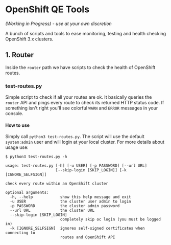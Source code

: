 # OpenShift QE Tools

_(Working in Progress) - use at your own discretion_

A bunch of scripts and tools to ease monitoring, testing and health checking OpenShift 3.x clusters.

## 1. Router

Inside the `router` path we have scripts to check the health of OpenShift routes.

### test-routes.py

Simple script to check if all your routes are ok. It basically queries the `router` API and pings every route to check its returned HTTP status code. If something isn't right you'll see colorful `WARN` and `ERROR` messages in your console.

#### How to use

Simply call `python3 test-routes.py`. The script will use the default `system:admin` user and will login at your local cluster. For more details about usage use:

```console
$ python3 test-routes.py -h

usage: test-routes.py [-h] [-u USER] [-p PASSWORD] [--url URL]
                      [--skip-login [SKIP_LOGIN]] [-k [IGNORE_SELFSIGN]]

check every route within an OpenShift cluster

optional arguments:
  -h, --help            show this help message and exit
  -u USER               the cluster user admin to login
  -p PASSWORD           the cluster admin password
  --url URL             the cluster URL
  --skip-login [SKIP_LOGIN]
                        completely skip oc login (you must be logged in)
  -k [IGNORE_SELFSIGN]  ignores self-signed certificates when connecting to
                        routes and OpenShift API
```